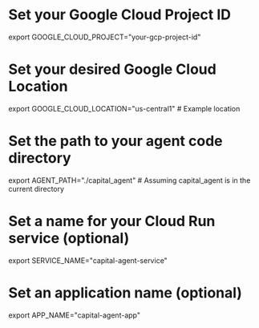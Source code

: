 # Set your Google Cloud Project ID
export GOOGLE_CLOUD_PROJECT="your-gcp-project-id"

# Set your desired Google Cloud Location
export GOOGLE_CLOUD_LOCATION="us-central1" # Example location

# Set the path to your agent code directory
export AGENT_PATH="./capital_agent" # Assuming capital_agent is in the current directory

# Set a name for your Cloud Run service (optional)
export SERVICE_NAME="capital-agent-service"

# Set an application name (optional)
export APP_NAME="capital-agent-app"